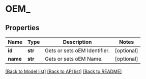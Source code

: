 # OEM_

## Properties
Name | Type | Description | Notes
------------ | ------------- | ------------- | -------------
**id** | **str** | Gets or sets oEM Identifier. | [optional] 
**name** | **str** | Gets or sets oEM Name. | [optional] 

[[Back to Model list]](../README.md#documentation-for-models) [[Back to API list]](../README.md#documentation-for-api-endpoints) [[Back to README]](../README.md)


